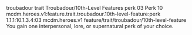 <ability>
  <metadata>
    <class>troubadour</class>
    <feature_type>trait</feature_type>
    <file_dpath>Troubadour/10th-Level Features</file_dpath>
    <item_id>perk</item_id>
    <item_index>03</item_index>
    <item_name>Perk</item_name>
    <level>10</level>
    <scc>mcdm.heroes.v1:feature.trait.troubadour.10th-level-feature:perk</scc>
    <scdc>1.1.1:10.1.3.4:03</scdc>
    <source>mcdm.heroes.v1</source>
    <type>feature/trait/troubadour/10th-level-feature</type>
  </metadata>
  <effects>
    <effect type="mundane">You gain one interpersonal, lore, or supernatural perk of your choice.</effect>
  </effects>
</ability>
